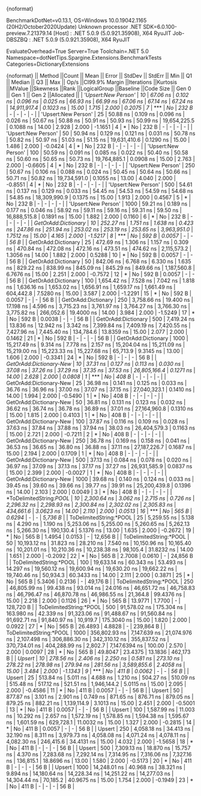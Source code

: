 {noformat}

BenchmarkDotNet=v0.13.1, OS=Windows 10.0.19042.1165 (20H2/October2020Update)
Unknown processor
.NET SDK=6.0.100-preview.7.21379.14
  [Host]     : .NET 5.0.9 (5.0.921.35908), X64 RyuJIT
  Job-DBSZBQ : .NET 5.0.9 (5.0.921.35908), X64 RyuJIT

EvaluateOverhead=True  Server=True  Toolchain=.NET 5.0  
Namespace=dotNetTips.Spargine.Extensions.BenchmarkTests  Categories=DictionaryExtensions  

{noformat}
||                 Method ||Count ||         Mean ||       Error ||       StdDev ||      StdErr ||          Min ||           Q1 ||       Median ||           Q3 ||          Max ||        Op/s ||CI99.9% Margin ||Iterations ||Kurtosis ||MValue ||Skewness ||Rank ||LogicalGroup ||Baseline ||Code Size ||  Gen 0 ||  Gen 1 ||  Gen 2 ||Allocated ||
|     *'Upsert:New Person'* |    *10* |      *67.06 ns* |     *0.102 ns* |      *0.096 ns* |     *0.025 ns* |      *66.93 ns* |      *66.99 ns* |      *67.06 ns* |      *67.14 ns* |      *67.24 ns* | *14,911,917.4* |      *0.1023 ns* |      *15.00* |    *1.715* |  *2.000* |   *0.2075* |    *7* |            *** |       *No* |     *232 B* |       *-* |       *-* |       *-* |         *-* |
|     'Upsert:New Person' |    25 |      50.88 ns |     0.109 ns |      0.096 ns |     0.026 ns |      50.67 ns |      50.88 ns |      50.91 ns |      50.93 ns |      50.99 ns | 19,654,225.5 |      0.1088 ns |      14.00 |    2.928 |  2.000 |  -1.1651 |    4 |            * |       No |     232 B |       - |       - |       - |         - |
|     'Upsert:New Person' |    50 |      50.94 ns |     0.129 ns |      0.121 ns |     0.031 ns |      50.78 ns |      50.82 ns |      50.97 ns |      51.03 ns |      51.15 ns | 19,631,410.6 |      0.1290 ns |      15.00 |    1.486 |  2.000 |  -0.0424 |    4 |            * |       No |     232 B |       - |       - |       - |         - |
|     'Upsert:New Person' |   100 |      50.59 ns |     0.091 ns |      0.085 ns |     0.022 ns |      50.40 ns |      50.58 ns |      50.60 ns |      50.65 ns |      50.73 ns | 19,764,885.1 |      0.0908 ns |      15.00 |    2.763 |  2.000 |  -0.6605 |    4 |            * |       No |     232 B |       - |       - |       - |         - |
|     'Upsert:New Person' |   250 |      50.67 ns |     0.106 ns |      0.088 ns |     0.024 ns |      50.45 ns |      50.64 ns |      50.66 ns |      50.71 ns |      50.82 ns | 19,734,591.0 |      0.1055 ns |      13.00 |    4.040 |  2.000 |  -0.8551 |    4 |            * |       No |     232 B |       - |       - |       - |         - |
|     'Upsert:New Person' |   500 |      54.61 ns |     0.137 ns |      0.129 ns |     0.033 ns |      54.45 ns |      54.53 ns |      54.59 ns |      54.68 ns |      54.85 ns | 18,309,990.9 |      0.1375 ns |      15.00 |    1.913 |  2.000 |   0.4567 |    5 |            * |       No |     232 B |       - |       - |       - |         - |
|     'Upsert:New Person' |  1000 |      59.21 ns |     0.189 ns |      0.177 ns |     0.046 ns |      58.92 ns |      59.11 ns |      59.16 ns |      59.31 ns |      59.50 ns | 16,888,515.8 |      0.1891 ns |      15.00 |    1.882 |  2.000 |   0.1160 |    6 |            * |       No |     232 B |       - |       - |       - |         - |
|     *GetOrAdd:Dictionary* |    *10* |     *252.27 ns* |     *1.751 ns* |      *1.638 ns* |     *0.423 ns* |     *247.86 ns* |     *251.94 ns* |     *253.02 ns* |     *253.19 ns* |     *253.65 ns* |  *3,963,951.0* |      *1.7512 ns* |      *15.00* |    *4.165* |  *2.000* |  *-1.5217* |    *8* |            *** |       *No* |     *592 B* |  *0.0057* |       *-* |       *-* |      *56 B* |
|     GetOrAdd:Dictionary |    25 |     472.69 ns |     1.306 ns |      1.157 ns |     0.309 ns |     470.84 ns |     472.08 ns |     472.16 ns |     473.51 ns |     474.62 ns |  2,115,573.2 |      1.3056 ns |      14.00 |    1.882 |  2.000 |   0.5288 |   10 |            * |       No |     592 B |  0.0057 |       - |       - |      56 B |
|     GetOrAdd:Dictionary |    50 |     842.06 ns |     6.768 ns |      6.330 ns |     1.635 ns |     829.22 ns |     838.99 ns |     845.09 ns |     845.29 ns |     849.66 ns |  1,187,560.8 |      6.7676 ns |      15.00 |    2.251 |  2.000 |  -0.7572 |   12 |            * |       No |     592 B |  0.0057 |       - |       - |      56 B |
|     GetOrAdd:Dictionary |   100 |   1,654.42 ns |     7.528 ns |      7.042 ns |     1.818 ns |   1,636.16 ns |   1,653.02 ns |   1,656.91 ns |   1,659.17 ns |   1,661.49 ns |    604,442.8 |      7.5280 ns |      15.00 |    3.587 |  2.000 |  -1.2291 |   15 |            * |       No |     592 B |  0.0057 |       - |       - |      56 B |
|     GetOrAdd:Dictionary |   250 |   3,758.66 ns |    19.400 ns |     17.198 ns |     4.596 ns |   3,715.23 ns |   3,761.97 ns |   3,764.27 ns |   3,766.30 ns |   3,775.82 ns |    266,052.6 |     19.4000 ns |      14.00 |    3.984 |  2.000 |  -1.5249 |   17 |            * |       No |     592 B |  0.0038 |       - |       - |      56 B |
|     GetOrAdd:Dictionary |   500 |   7,419.24 ns |    13.836 ns |     12.942 ns |     3.342 ns |   7,399.84 ns |   7,409.19 ns |   7,420.55 ns |   7,427.96 ns |   7,445.40 ns |    134,784.6 |     13.8359 ns |      15.00 |    2.077 |  2.000 |   0.1462 |   21 |            * |       No |     592 B |       - |       - |       - |      56 B |
|     GetOrAdd:Dictionary |  1000 |  15,217.49 ns |     9.314 ns |      7.778 ns |     2.157 ns |  15,204.04 ns |  15,211.09 ns |  15,219.00 ns |  15,223.33 ns |  15,227.68 ns |     65,713.9 |      9.3145 ns |      13.00 |    1.606 |  2.000 |  -0.3341 |   24 |            * |       No |     592 B |       - |       - |       - |      56 B |
| *GetOrAdd:Dictionary-New* |    *10* |      *37.31 ns* |     *0.127 ns* |      *0.113 ns* |     *0.030 ns* |      *37.08 ns* |      *37.26 ns* |      *37.29 ns* |      *37.35 ns* |      *37.53 ns* | *26,805,166.4* |      *0.1271 ns* |      *14.00* |    *2.628* |  *2.000* |   *0.0808* |    *1* |            *** |       *No* |     *408 B* |       *-* |       *-* |       *-* |         *-* |
| GetOrAdd:Dictionary-New |    25 |      36.98 ns |     0.141 ns |      0.125 ns |     0.033 ns |      36.76 ns |      36.96 ns |      37.00 ns |      37.07 ns |      37.15 ns | 27,040,323.1 |      0.1410 ns |      14.00 |    1.994 |  2.000 |  -0.5490 |    1 |            * |       No |     408 B |       - |       - |       - |         - |
| GetOrAdd:Dictionary-New |    50 |      36.81 ns |     0.131 ns |      0.123 ns |     0.032 ns |      36.62 ns |      36.74 ns |      36.78 ns |      36.89 ns |      37.01 ns | 27,164,960.8 |      0.1310 ns |      15.00 |    1.815 |  2.000 |   0.4103 |    1 |            * |       No |     408 B |       - |       - |       - |         - |
| GetOrAdd:Dictionary-New |   100 |      37.87 ns |     0.116 ns |      0.109 ns |     0.028 ns |      37.63 ns |      37.84 ns |      37.88 ns |      37.94 ns |      38.03 ns | 26,404,579.3 |      0.1163 ns |      15.00 |    2.721 |  2.000 |  -0.7211 |    2 |            * |       No |     408 B |       - |       - |       - |         - |
| GetOrAdd:Dictionary-New |   250 |      36.78 ns |     0.169 ns |      0.158 ns |     0.041 ns |      36.53 ns |      36.65 ns |      36.80 ns |      36.88 ns |      37.11 ns | 27,187,226.7 |      0.1687 ns |      15.00 |    2.194 |  2.000 |   0.1709 |    1 |            * |       No |     408 B |       - |       - |       - |         - |
| GetOrAdd:Dictionary-New |   500 |      37.13 ns |     0.084 ns |      0.078 ns |     0.020 ns |      36.97 ns |      37.09 ns |      37.13 ns |      37.17 ns |      37.27 ns | 26,931,585.9 |      0.0837 ns |      15.00 |    2.399 |  2.000 |  -0.0027 |    1 |            * |       No |     408 B |       - |       - |       - |         - |
| GetOrAdd:Dictionary-New |  1000 |      39.68 ns |     0.140 ns |      0.124 ns |     0.033 ns |      39.45 ns |      39.60 ns |      39.66 ns |      39.77 ns |      39.91 ns | 25,200,439.8 |      0.1396 ns |      14.00 |    2.103 |  2.000 |   0.0049 |    3 |            * |       No |     408 B |       - |       - |       - |         - |
| *ToDelimitedString:*POOL* |    *10* |   *2,300.64 ns* |     *3.062 ns* |      *2.715 ns* |     *0.726 ns* |   *2,296.32 ns* |   *2,298.93 ns* |   *2,300.84 ns* |   *2,302.02 ns* |   *2,305.83 ns* |    *434,661.6* |      *3.0623 ns* |      *14.00* |    *2.110* |  *2.000* |   *0.0513* |   *16* |            *** |       *No* |     *565 B* |  *0.6294* |       *-* |       *-* |   *5,736 B* |
| ToDelimitedString:*POOL |    25 |   5,259.55 ns |     5.138 ns |      4.290 ns |     1.190 ns |   5,253.06 ns |   5,255.00 ns |   5,260.65 ns |   5,262.13 ns |   5,266.30 ns |    190,130.4 |      5.1376 ns |      13.00 |    1.635 |  2.000 |  -0.2672 |   19 |            * |       No |     565 B |  1.4954 |  0.0153 |       - |  12,656 B |
| ToDelimitedString:*POOL |    50 |  10,193.12 ns |    31.823 ns |     28.210 ns |     7.540 ns |  10,150.96 ns |  10,165.40 ns |  10,201.01 ns |  10,210.36 ns |  10,238.38 ns |     98,105.4 |     31.8232 ns |      14.00 |    1.651 |  2.000 |  -0.2092 |   22 |            * |       No |     565 B |  2.7008 |  0.0610 |       - |  24,856 B |
| ToDelimitedString:*POOL |   100 |  19,633.14 ns |    60.343 ns |     53.493 ns |    14.297 ns |  19,560.12 ns |  19,600.94 ns |  19,630.20 ns |  19,662.22 ns |  19,740.46 ns |     50,934.3 |     60.3433 ns |      14.00 |    2.111 |  2.000 |   0.3871 |   25 |            * |       No |     565 B |  5.3406 |  0.2136 |       - |  49,176 B |
| ToDelimitedString:*POOL |   250 |  46,805.99 ns |    99.438 ns |     93.014 ns |    24.016 ns |  46,651.72 ns |  46,758.83 ns |  46,796.47 ns |  46,870.78 ns |  46,986.55 ns |     21,364.8 |     99.4376 ns |      15.00 |    2.218 |  2.000 |   0.1126 |   26 |            * |       No |     565 B | 13.9771 |  1.7700 |       - | 128,720 B |
| ToDelimitedString:*POOL |   500 |  91,578.02 ns |   175.304 ns |    163.980 ns |    42.339 ns |  91,323.06 ns |  91,488.67 ns |  91,560.84 ns |  91,692.71 ns |  91,840.97 ns |     10,919.7 |    175.3040 ns |      15.00 |    1.820 |  2.000 |   0.0922 |   27 |            * |       No |     565 B | 26.4893 |  4.8828 |       - | 239,864 B |
| ToDelimitedString:*POOL |  1000 | 356,802.93 ns | 7,147.639 ns | 21,074.976 ns | 2,107.498 ns | 306,886.30 ns | 342,310.12 ns | 355,837.52 ns | 370,734.01 ns | 404,288.99 ns |      2,802.7 |  7,147.6394 ns |     100.00 |    2.570 |  2.000 |   0.0097 |   28 |            * |       No |     565 B | 49.8047 | 23.4375 | 13.1836 | 462,173 B |
|                  *Upsert* |    *10* |     *278.56 ns* |     *2.406 ns* |      *2.250 ns* |     *0.581 ns* |     *273.10 ns* |     *278.22 ns* |     *278.98 ns* |     *279.94 ns* |     *281.56 ns* |  *3,589,855.6* |      *2.4058 ns* |      *15.00* |    *3.484* |  *2.000* |  *-1.1343* |    *9* |            *** |       *No* |     *411 B* |  *0.0062* |       *-* |       *-* |      *56 B* |
|                  Upsert |    25 |     513.84 ns |     5.011 ns |      4.688 ns |     1.210 ns |     504.27 ns |     510.09 ns |     515.48 ns |     517.12 ns |     521.51 ns |  1,946,144.2 |      5.0115 ns |      15.00 |    2.095 |  2.000 |  -0.4586 |   11 |            * |       No |     411 B |  0.0057 |       - |       - |      56 B |
|                  Upsert |    50 |     877.87 ns |     3.101 ns |      2.901 ns |     0.749 ns |     871.65 ns |     876.71 ns |     879.05 ns |     879.25 ns |     882.21 ns |  1,139,114.9 |      3.1013 ns |      15.00 |    2.451 |  2.000 |  -0.5001 |   13 |            * |       No |     411 B |  0.0057 |       - |       - |      56 B |
|                  Upsert |   100 |   1,587.99 ns |    11.003 ns |     10.292 ns |     2.657 ns |   1,572.19 ns |   1,578.85 ns |   1,594.38 ns |   1,595.67 ns |   1,601.59 ns |    629,728.1 |     11.0032 ns |      15.00 |    1.327 |  2.000 |  -0.2815 |   14 |            * |       No |     411 B |  0.0057 |       - |       - |      56 B |
|                  Upsert |   250 |   4,058.18 ns |    34.413 ns |     32.190 ns |     8.311 ns |   3,979.73 ns |   4,058.08 ns |   4,071.24 ns |   4,078.11 ns |   4,082.30 ns |    246,415.6 |     34.4131 ns |      15.00 |    4.032 |  2.000 |  -1.5658 |   18 |            * |       No |     411 B |       - |       - |       - |      56 B |
|                  Upsert |   500 |   7,309.13 ns |    18.870 ns |     15.757 ns |     4.370 ns |   7,283.68 ns |   7,292.14 ns |   7,314.95 ns |   7,316.06 ns |   7,327.16 ns |    136,815.1 |     18.8696 ns |      13.00 |    1.580 |  2.000 |  -0.5173 |   20 |            * |       No |     411 B |       - |       - |       - |      56 B |
|                  Upsert |  1000 |  14,248.01 ns |    40.968 ns |     38.321 ns |     9.894 ns |  14,180.64 ns |  14,228.34 ns |  14,251.22 ns |  14,277.03 ns |  14,304.44 ns |     70,185.2 |     40.9675 ns |      15.00 |    1.754 |  2.000 |  -0.1949 |   23 |            * |       No |     411 B |       - |       - |       - |      56 B |
